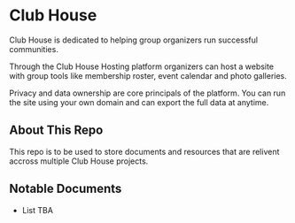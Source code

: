 # Club House

Club House is dedicated to helping group organizers run successful communities. 

Through the Club House Hosting platform organizers can host a website with group tools like membership roster, event calendar and photo galleries. 

Privacy and data ownership are core principals of the platform. You can run the site using your own domain and can export the full data at anytime. 

## About This Repo

This repo is to be used to store documents and resources that are relivent accross multiple Club House projects.

## Notable Documents

* List TBA
